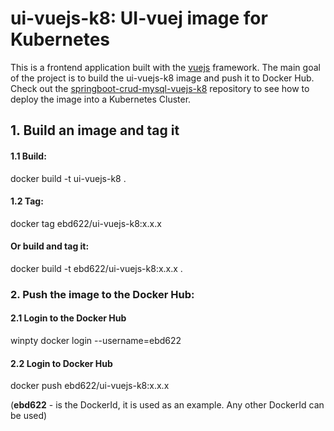 # ui-vuejs-k8: UI-vuej image for Kubernetes
This is a frontend application built with the [vuejs](https://vuejs.org/) framework. The main goal of the project is to build the ui-vuejs-k8 image and push it to Docker Hub.
Check out the [springboot-crud-mysql-vuejs-k8](https://github.com/ebd622/springboot-crud-mysql-vuejs-k8) repository to see how to deploy the image into a Kubernetes Cluster.

## 1. Build an image and tag it

#### 1.1 Build:
docker build -t ui-vuejs-k8 .

#### 1.2 Tag:
docker tag <imageID> ebd622/ui-vuejs-k8:x.x.x

#### Or build and tag it:
docker build -t ebd622/ui-vuejs-k8:x.x.x .

### 2. Push the image to the Docker Hub:

#### 2.1 Login to the Docker Hub
winpty docker login --username=ebd622

#### 2.2 Login to Docker Hub
docker push ebd622/ui-vuejs-k8:x.x.x

(**ebd622** - is the DockerId, it is used as an example. Any other DockerId can be used)
